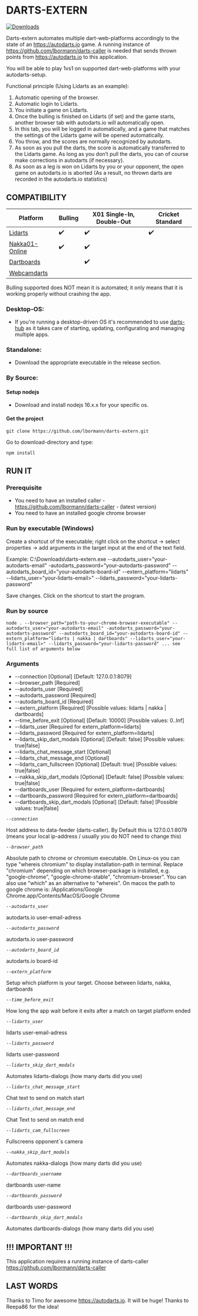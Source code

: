 # DARTS-EXTERN
[![Downloads](https://img.shields.io/github/downloads/lbormann/darts-extern/total.svg)](https://github.com/lbormann/darts-extern/releases/latest)

Darts-extern automates multiple dart-web-platforms accordingly to the state of an https://autodarts.io game. 
A running instance of https://github.com/lbormann/darts-caller is needed that sends thrown points from https://autodarts.io to this application.

You will be able to play 1vs1 on supported dart-web-platforms with your autodarts-setup.

Functional principle (Using Lidarts as an example):

1) Automatic opening of the browser.
2) Automatic login to Lidarts.
3) You initiate a game on Lidarts.
4) Once the bulling is finished on Lidarts (if set) and the game starts, another browser tab with autodarts.io will automatically open.
5) In this tab, you will be logged in automatically, and a game that matches the settings of the Lidarts game will be opened automatically.
6) You throw, and the scores are normally recognized by autodarts.
7) As soon as you pull the darts, the score is automatically transferred to the Lidarts game. As long as you don’t pull the darts, you can of course make corrections in autodarts (if necessary).
8) As soon as a leg is won on Lidarts by you or your opponent, the open game on autodarts.io is aborted (As a result, no thrown darts are recorded in the autodarts.io statistics)


## COMPATIBILITY

| Platform | Bulling | X01 Single-In, Double-Out | Cricket Standard |
| ------------- | ------------- | ------------- | ------------- |
| [Lidarts](https://lidarts.org) | :heavy_check_mark: | :heavy_check_mark: | :heavy_check_mark: |
| [Nakka01-Online](https://nakka.com/n01/online) | :heavy_check_mark: | :heavy_check_mark: | |
| [Dartboards](https://dartboards.online) | | :heavy_check_mark: | |
| [Webcamdarts](https://www.webcamdarts.com/) | | | |

Bulling supported does NOT mean it is automated; it only means that it is working properly without crashing the app.


### Desktop-OS:

- If you're running a desktop-driven OS it's recommended to use [darts-hub](https://github.com/lbormann/darts-hub) as it takes care of starting, updating, configurating and managing multiple apps.


### Standalone:

- Download the appropriate executable in the release section.


### By Source:

#### Setup nodejs

- Download and install nodejs 16.x.x for your specific os.


#### Get the project

    git clone https://github.com/lbormann/darts-extern.git

Go to download-directory and type:

    npm install


## RUN IT

### Prerequisite

* You need to have an installed caller - https://github.com/lbormann/darts-caller - (latest version)
* You need to have an installed google chrome browser


### Run by executable (Windows)

Create a shortcut of the executable; right click on the shortcut -> select properties -> add arguments in the target input at the end of the text field.

Example: C:\Downloads\darts-extern.exe --autodarts_user="your-autodarts-email" -autodarts_password="your-autodarts-password" --autodarts_board_id="your-autodarts-board-id" --extern_platform="lidarts" --lidarts_user="your-lidarts-email>" --lidarts_password="your-lidarts-password"

Save changes.
Click on the shortcut to start the program.


### Run by source

    node . --browser_path="path-to-your-chrome-browser-executable" --autodarts_user="your-autodarts-email" -autodarts_password="your-autodarts-password" --autodarts_board_id="your-autodarts-board-id" --extern_platform="lidarts | nakka | dartboards" --lidarts_user="your-lidarts-email>" --lidarts_password="your-lidarts-password" ... see full list of arguments below


### Arguments

- --connection [Optional] [Default: 127.0.0.1:8079]
- --browser_path [Required]
- --autodarts_user [Required]
- --autodarts_password [Required]
- --autodarts_board_id [Required]
- --extern_platform [Required] [Possible values: lidarts | nakka | dartboards]
- --time_before_exit [Optional] [Default: 10000] [Possible values: 0..Inf]
- --lidarts_user [Required for extern_platform=lidarts]
- --lidarts_password [Required for extern_platform=lidarts]
- --lidarts_skip_dart_modals [Optional] [Default: false] [Possible values: true|false]
- --lidarts_chat_message_start [Optional]
- --lidarts_chat_message_end [Optional]
- --lidarts_cam_fullscreen [Optional] [Default: true] [Possible values: true|false]
- --nakka_skip_dart_modals [Optional] [Default: false] [Possible values: true|false]
- --dartboards_user [Required for extern_platform=dartboards]
- --dartboards_password [Required for extern_platform=dartboards]
- --dartboards_skip_dart_modals [Optional] [Default: false] [Possible values: true|false]


*`--connection`*

Host address to data-feeder (darts-caller). By Default this is 127.0.0.1:8079 (means your local ip-address / usually you do NOT need to change this)

*`--browser_path`*

Absolute path to chrome or chromium executable. 
On Linux-os you can type "whereis chromium" to display installation-path in terminal. Replace "chromium" depending on which browser-package is installed, e.g. "google-chrome", "google-chrome-stable", "chromium-browser". You can also use "which" as an alternative to "whereis".
On macos the path to google chrome is: /Applications/Google Chrome.app/Contents/MacOS/Google Chrome

*`--autodarts_user`*

autodarts.io user-email-adress

*`--autodarts_password`*

autodarts.io user-password

*`--autodarts_board_id`*

autodarts.io board-id

*`--extern_platform`*

Setup which platform is your target. Choose between lidarts, nakka, dartboards

*`--time_before_exit`*

How long the app wait before it exits after a match on target platform ended

*`--lidarts_user`*

lidarts user-email-adress

*`--lidarts_password`*

lidarts user-password

*`--lidarts_skip_dart_modals`*

Automates lidarts-dialogs (how many darts did you use)

*`--lidarts_chat_message_start`*

Chat text to send on match start

*`--lidarts_chat_message_end`*

Chat Text to send on match end

*`--lidarts_cam_fullscreen`*

Fullscreens opponent`s camera

*`--nakka_skip_dart_modals`*

Automates nakka-dialogs (how many darts did you use)

*`--dartboards_username`*

dartboards user-name

*`--dartboards_password`*

dartboards user-password

*`--dartboards_skip_dart_modals`*

Automates dartboards-dialogs (how many darts did you use)



## !!! IMPORTANT !!!

This application requires a running instance of darts-caller https://github.com/lbormann/darts-caller



## LAST WORDS

Thanks to Timo for awesome https://autodarts.io. It will be huge!
Thanks to Reepa86 for the idea!

